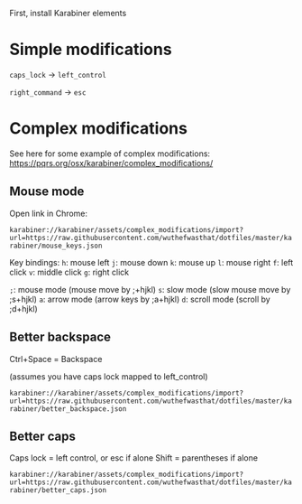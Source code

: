 First, install Karabiner elements

# Simple modifications

`caps_lock` -> `left_control`

`right_command` -> `esc`

# Complex modifications

See here for some example of complex modifications:
https://pqrs.org/osx/karabiner/complex_modifications/

## Mouse mode

Open link in Chrome:

`karabiner://karabiner/assets/complex_modifications/import?url=https://raw.githubusercontent.com/wuthefwasthat/dotfiles/master/karabiner/mouse_keys.json`

Key bindings:
`h`: mouse left
`j`: mouse down
`k`: mouse up
`l`: mouse right
`f`: left click
`v`: middle click
`g`: right click

`;`: mouse mode (mouse move by ;+hjkl)
`s`: slow mode (slow mouse move by ;s+hjkl)
`a`: arrow mode (arrow keys by ;a+hjkl)
`d`: scroll mode (scroll by ;d+hjkl)

## Better backspace

Ctrl+Space = Backspace

(assumes you have caps lock mapped to left_control)

`karabiner://karabiner/assets/complex_modifications/import?url=https://raw.githubusercontent.com/wuthefwasthat/dotfiles/master/karabiner/better_backspace.json`

## Better caps

Caps lock = left control, or esc if alone
Shift = parentheses if alone

`karabiner://karabiner/assets/complex_modifications/import?url=https://raw.githubusercontent.com/wuthefwasthat/dotfiles/master/karabiner/better_caps.json`
